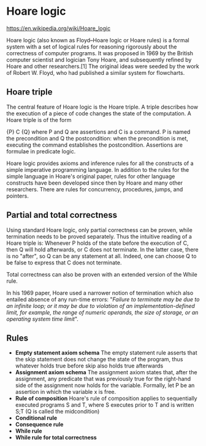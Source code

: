 # Hoare logic

https://en.wikipedia.org/wiki/Hoare_logic

Hoare logic (also known as Floyd–Hoare logic or Hoare rules) is a formal system with a set of logical rules for reasoning rigorously about the correctness of computer programs. It was proposed in 1969 by the British computer scientist and logician Tony Hoare, and subsequently refined by Hoare and other researchers.[1] The original ideas were seeded by the work of Robert W. Floyd, who had published a similar system for flowcharts.

## Hoare triple
The central feature of Hoare logic is the Hoare triple. A triple describes how the execution of a piece of code changes the state of the computation. A Hoare triple is of the form

{P} C {Q}
where P and Q are assertions and C is a command. P is named the precondition and Q the postcondition: when the precondition is met, executing the command establishes the postcondition. Assertions are formulae in predicate logic.

Hoare logic provides axioms and inference rules for all the constructs of a simple imperative programming language. In addition to the rules for the simple language in Hoare's original paper, rules for other language constructs have been developed since then by Hoare and many other researchers. There are rules for concurrency, procedures, jumps, and pointers.

## Partial and total correctness
Using standard Hoare logic, only partial correctness can be proven, while termination needs to be proved separately. Thus the intuitive reading of a Hoare triple is: Whenever P holds of the state before the execution of C, then Q will hold afterwards, or C does not terminate. In the latter case, there is no "after", so Q can be any statement at all. Indeed, one can choose Q to be false to express that C does not terminate.

Total correctness can also be proven with an extended version of the While rule.

In his 1969 paper, Hoare used a narrower notion of termination which also entailed absence of any run-time errors: "_Failure to terminate may be due to an infinite loop; or it may be due to violation of an implementation-defined limit, for example, the range of numeric operands, the size of storage, or an operating system time limit_".

## Rules
- **Empty statement axiom schema**
  The empty statement rule asserts that the skip statement does not change the state of the program, thus whatever holds true before skip also holds true afterwards
- **Assignment axiom schema**
  The assignment axiom states that, after the assignment, any predicate that was previously true for the right-hand side of the assignment now holds for the variable. Formally, let P be an assertion in which the variable x is free.
- **Rule of composition**
  Hoare's rule of composition applies to sequentially executed programs S and T, where S executes prior to T and is written S;T (Q is called the midcondition)
- **Conditional rule**
- **Consequence rule**
- **While rule**
- **While rule for total correctness**

